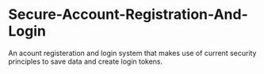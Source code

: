 # Secure-Account-Registration-And-Login
An acount registeration and login system that makes use of current security principles to save data and create login tokens.
